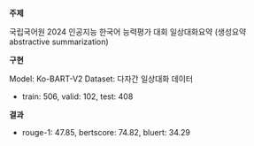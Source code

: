 **주제**

국립국어원 2024 인공지능 한국어 능력평가 대회 
일상대화요약 (생성요약 abstractive summarization)

**구현**

Model: Ko-BART-V2
Dataset: 다자간 일상대화 데이터
- train: 506, valid: 102, test: 408

**결과**

- rouge-1: 47.85, bertscore: 74.82, bluert: 34.29
